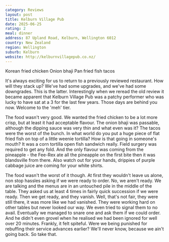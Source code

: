 ```yaml
---
category: Reviews
layout: post
title: Kelburn Village Pub
date: 2025-06-25
rating: 2
meal: dinner
address: 87 Upland Road, Kelburn, Wellington 6012
country: New Zealand
region: Wellington
suburb: Kelburn
website: http://kelburnvillagepub.co.nz/
---  
```

Korean fried chicken
Onion bhaji
Pan fried fish tacos

It's always exciting for us to return to a previously reviewed restaurant. How will they stack up? We've had some upgrades, and we've had some downgrades. This is the latter. Interestingly when we reread the old review it became apparent that Kelburn Village Pub was a patchy performer who was lucky to have sat at a 3 for the last few years. Those days are behind you now. Welcome to the 'meh' tier. 

The food wasn't very good. We wanted the fried chicken to be a lot more crisp, but at least it had acceptable flavour. The onion bhaji was passable, although the dipping sauce was very thin and what even was it? The tacos were the worst of the bunch. In what world do you put a huge piece of flat fried fish on top of a little weenie tortilla? How is that going in someone's mouth? It was a corn tortilla open fish sandwich really. Field surgery was required to get any fold. And the only flavour was coming from the pineapple - the Fee-Rex ate all the pineapple on the first bite then it was blandsville from there. Also watch out for your hands, drippies of purple cabbage juice are coming for your white shirts. 

The food wasn't the worst of it though. At first they wouldn't leave us alone, non stop hassles asking if we were ready to order. No, we aren't ready. We are talking and the menus are in an untouched pile in the middle of the table. They asked us at least 4 times in fairly quick succession if we were ready. Then we get ready, and they vanish. Well, that's not fair, they were still there, it was more like we had vanished. They were working hard on other tables but never looked our way. We even tried to signal them to no avail. Eventually we managed to snare one and ask them if we could order. And he didn't even grovel when he realised we had been ignored for well over 20 minutes. Frankly, it felt spiteful. Were we being punished for rebuffing their service advances earlier? We'll never know, because we ain't going back. So take that. 
